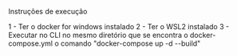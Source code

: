 Instruções de execução

1 - Ter o docker for windows instalado
2 - Ter o WSL2 instalado
3 - Executar no CLI no mesmo diretório que se encontra o docker-compose.yml o comando "docker-compose up -d --build"
